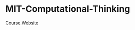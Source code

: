 # MIT-Computational-Thinking
[Course Website](https://computationalthinking.mit.edu/Fall22/installation/)
